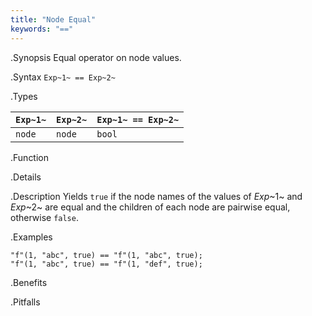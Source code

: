 ```yaml
---
title: "Node Equal"
keywords: "=="
---
```


.Synopsis
Equal operator on node values.

.Syntax
`Exp~1~ == Exp~2~`

.Types

| `Exp~1~`  |  `Exp~2~` | `Exp~1~ == Exp~2~`  |
| --- | --- | --- |
| `node`     |  `node`    | `bool`                |


.Function

.Details

.Description
Yields `true` if the node names of the values of _Exp_~1~ and _Exp_~2~ are equal and
the children of each node are pairwise equal, otherwise `false`.

.Examples
```rascal-shell
"f"(1, "abc", true) == "f"(1, "abc", true);
"f"(1, "abc", true) == "f"(1, "def", true);
```

.Benefits

.Pitfalls

